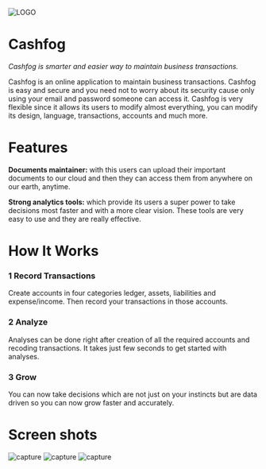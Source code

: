 ![LOGO](https://ramantehlan.github.io/Cashfog/assets/images/other/cashfog_logo_dark.png)

# Cashfog
*Cashfog is smarter and easier way to maintain business transactions.*

Cashfog is an online application to maintain business transactions. Cashfog is easy and secure and you need not to worry about its security cause only using your email and password someone can access it. Cashfog is very flexible since it allows its users to modify almost everything, you can modify its design, language, transactions, accounts and much more. 

# Features

**Documents maintainer:** with this users can upload their important documents to our cloud and then they can access them from anywhere on our earth, anytime.

**Strong analytics tools:** which provide its users a super power to take decisions most faster and with a more clear vision. These tools are very easy to use and they are really effective.

# How It Works

### 1 Record Transactions

Create accounts in four categories ledger, assets, liabilities and expense/income. Then record your transactions in those accounts.

### 2 Analyze

Analyses can be done right after creation of all the required accounts and recoding transactions. It takes just few seconds to get started with analyses.

### 3 Grow

You can now take decisions which are not just on your instincts but are data driven so you can now grow faster and accurately.


# Screen shots

![capture](https://ramantehlan.github.io/Cashfog/assets/images/Capture.JPG)
![capture](https://ramantehlan.github.io/Cashfog/assets/images/Capture2.JPG)
![capture](https://ramantehlan.github.io/Cashfog/assets/images/Capture3.JPG)


